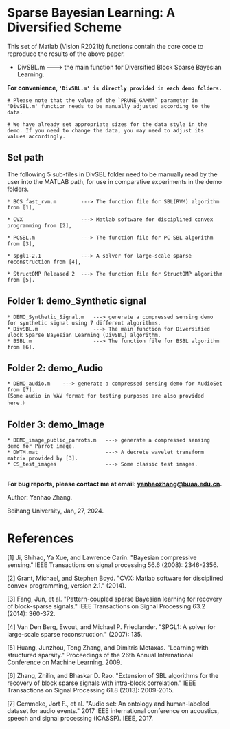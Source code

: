 # Sparse Bayesian Learning: A Diversified Scheme
This set of Matlab (Vision R2021b) functions contain the core code to reproduce the results of the above paper.

* DivSBL.m  ---> the main function for Diversified Block Sparse Bayesian Learning.

**For convenience, ```'DivSBL.m' is directly provided in each demo folders.```** 

    # Please note that the value of the `PRUNE_GAMMA` parameter in 'DivSBL.m' function needs to be manually adjusted according to the data.

    # We have already set appropriate sizes for the data style in the demo. If you need to change the data, you may need to adjust its values accordingly.


## Set path

The following 5 sub-files in DivSBL folder need to be manually read by the user into the MATLAB path, for use in comparative experiments in the demo folders. 

    * BCS_fast_rvm.m        ---> The function file for SBL(RVM) algorithm from [1],

    * CVX                   ---> Matlab software for disciplined convex programming from [2],

    * PCSBL.m               ---> The function file for PC-SBL algorithm from [3],

    * spgl1-2.1             ---> A solver for large-scale sparse reconstruction from [4],

    * StructOMP Released 2  ---> The function file for StructOMP algorithm from [5].




## Folder 1: demo_Synthetic signal 

    * DEMO_Synthetic_Signal.m   ---> generate a compressed sensing demo for synthetic signal using 7 different algorithms.
    * DivSBL.m                  ---> The main function for Diversified Block Sparse Bayesian Learning (DivSBL) algorithm.
    * BSBL.m                    ---> The function file for BSBL algorithm from [6].



## Folder 2: demo_Audio

    * DEMO_audio.m    ---> generate a compressed sensing demo for AudioSet from [7].
    (Some audio in WAV format for testing purposes are also provided here.）
  
  
  
## Folder 3: demo_Image

    * DEMO_image_public_parrots.m   ---> generate a compressed sensing demo for Parrot image.
    * DWTM.mat                      ---> A decrete wavelet transform matrix provided by [3].
    * CS_test_images                ---> Some classic test images.



##

**For bug reports, please contact me at email: yanhaozhang@buaa.edu.cn.**


Author: Yanhao Zhang.

Beihang University,  Jan, 27, 2024.

##

# References
[1] Ji, Shihao, Ya Xue, and Lawrence Carin. "Bayesian compressive sensing." IEEE Transactions on signal processing 56.6 (2008): 2346-2356.

[2] Grant, Michael, and Stephen Boyd. "CVX: Matlab software for disciplined convex programming, version 2.1." (2014).

[3] Fang, Jun, et al. "Pattern-coupled sparse Bayesian learning for recovery of block-sparse signals." IEEE Transactions on Signal Processing 63.2 (2014): 360-372.

[4] Van Den Berg, Ewout, and Michael P. Friedlander. "SPGL1: A solver for large-scale sparse reconstruction." (2007): 135.

[5] Huang, Junzhou, Tong Zhang, and Dimitris Metaxas. "Learning with structured sparsity." Proceedings of the 26th Annual International Conference on Machine Learning. 2009.

[6] Zhang, Zhilin, and Bhaskar D. Rao. "Extension of SBL algorithms for the recovery of block sparse signals with intra-block correlation." IEEE Transactions on Signal Processing 61.8 (2013): 2009-2015.

[7] Gemmeke, Jort F., et al. "Audio set: An ontology and human-labeled dataset for audio events." 2017 IEEE international conference on acoustics, speech and signal processing (ICASSP). IEEE, 2017.
